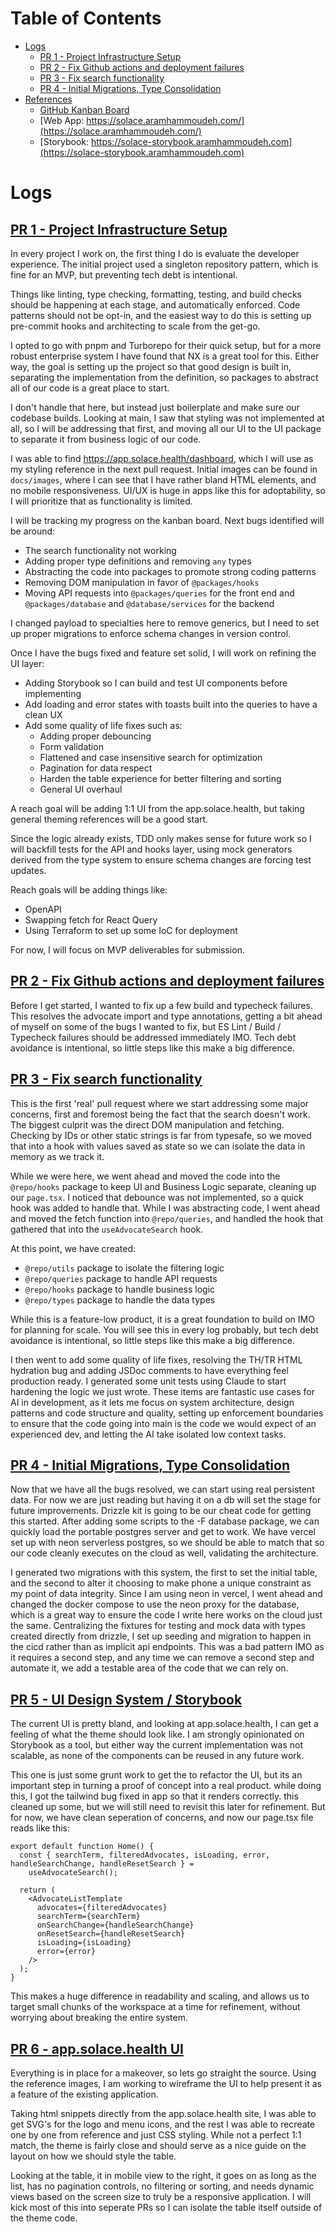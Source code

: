 # Table of Contents

- [Logs](#logs)
  - [PR 1 - Project Infrastructure Setup](#pr-1---project-infrastructure-setup)
  - [PR 2 - Fix Github actions and deployment failures](#pr-2---fix-github-actions-and-deployment-failures)
  - [PR 3 - Fix search functionality](#pr-3---fix-search-functionality)
  - [PR 4 - Initial Migrations, Type Consolidation](#pr-4---initial-migrations-type-consolidation)
- [References](#references)
  - [GitHub Kanban Board](https://github.com/users/aram-devdocs/projects/3/views/1)
  - [Web App: https://solace.aramhammoudeh.com/](https://solace.aramhammoudeh.com/)
  - [Storybook: https://solace-storybook.aramhammoudeh.com](https://solace-storybook.aramhammoudeh.com)

# Logs

## [PR 1 - Project Infrastructure Setup](https://github.com/aram-devdocs/solace-candidate-assignment-main/pull/2)

In every project I work on, the first thing I do is evaluate the developer experience. The initial project used a singleton repository pattern, which is fine for an MVP, but preventing tech debt is intentional.

Things like linting, type checking, formatting, testing, and build checks should be happening at each stage, and automatically enforced. Code patterns should not be opt-in, and the easiest way to do this is setting up pre-commit hooks and architecting to scale from the get-go.

I opted to go with pnpm and Turborepo for their quick setup, but for a more robust enterprise system I have found that NX is a great tool for this. Either way, the goal is setting up the project so that good design is built in, separating the implementation from the definition, so packages to abstract all of our code is a great place to start.

I don't handle that here, but instead just boilerplate and make sure our codebase builds. Looking at main, I saw that styling was not implemented at all, so I will be addressing that first, and moving all our UI to the UI package to separate it from business logic of our code.

I was able to find https://app.solace.health/dashboard, which I will use as my styling reference in the next pull request. Initial images can be found in `docs/images`, where I can see that I have rather bland HTML elements, and no mobile responsiveness. UI/UX is huge in apps like this for adoptability, so I will prioritize that as functionality is limited.

I will be tracking my progress on the kanban board. Next bugs identified will be around:

- The search functionality not working
- Adding proper type definitions and removing `any` types
- Abstracting the code into packages to promote strong coding patterns
- Removing DOM manipulation in favor of `@packages/hooks`
- Moving API requests into `@packages/queries` for the front end and `@packages/database` and `@database/services` for the backend

I changed payload to specialties here to remove generics, but I need to set up proper migrations to enforce schema changes in version control.

Once I have the bugs fixed and feature set solid, I will work on refining the UI layer:

- Adding Storybook so I can build and test UI components before implementing
- Add loading and error states with toasts built into the queries to have a clean UX
- Add some quality of life fixes such as:
  - Adding proper debouncing
  - Form validation
  - Flattened and case insensitive search for optimization
  - Pagination for data respect
  - Harden the table experience for better filtering and sorting
  - General UI overhaul

A reach goal will be adding 1:1 UI from the app.solace.health, but taking general theming references will be a good start.

Since the logic already exists, TDD only makes sense for future work so I will backfill tests for the API and hooks layer, using mock generators derived from the type system to ensure schema changes are forcing test updates.

Reach goals will be adding things like:

- OpenAPI
- Swapping fetch for React Query
- Using Terraform to set up some IoC for deployment

For now, I will focus on MVP deliverables for submission.

## [PR 2 - Fix Github actions and deployment failures](https://github.com/aram-devdocs/solace-candidate-assignment-main/pull/15)

Before I get started, I wanted to fix up a few build and typecheck failures. This resolves the advocate import and type annotations, getting a bit ahead of myself on some of the bugs I wanted to fix, but ES Lint / Build / Typecheck failures should be addressed immediately IMO. Tech debt avoidance is intentional, so little steps like this make a big difference.

## [PR 3 - Fix search functionality](https://github.com/aram-devdocs/solace-candidate-assignment-main/pull/16)

This is the first 'real' pull request where we start addressing some major concerns, first and foremost being the fact that the search doesn't work. The biggest culprit was the direct DOM manipulation and fetching. Checking by IDs or other static strings is far from typesafe, so we moved that into a hook with values saved as state so we can isolate the data in memory as we track it.

While we were here, we went ahead and moved the code into the `@repo/hooks` package to keep UI and Business Logic separate, cleaning up our `page.tsx`. I noticed that debounce was not implemented, so a quick hook was added to handle that. While I was abstracting code, I went ahead and moved the fetch function into `@repo/queries`, and handled the hook that gathered that into the `useAdvocateSearch` hook.

At this point, we have created:

- `@repo/utils` package to isolate the filtering logic
- `@repo/queries` package to handle API requests
- `@repo/hooks` package to handle business logic
- `@repo/types` package to handle the data types

While this is a feature-low product, it is a great foundation to build on IMO for planning for scale. You will see this in every log probably, but tech debt avoidance is intentional, so little steps like this make a big difference.

I then went to add some quality of life fixes, resolving the TH/TR HTML hydration bug and adding JSDoc comments to have everything feel production ready. I generated some unit tests using Claude to start hardening the logic we just wrote. These items are fantastic use cases for AI in development, as it lets me focus on system architecture, design patterns and code structure and quality, setting up enforcement boundaries to ensure that the code going into main is the code we would expect of an experienced dev, and letting the AI take isolated low context tasks.

## [PR 4 - Initial Migrations, Type Consolidation](https://github.com/aram-devdocs/solace-candidate-assignment-main/pull/17)

Now that we have all the bugs resolved, we can start using real persistent data. For now we are just reading but having it on a db will set the stage for future improvements. Drizzle kit is going to be our cheat code for getting this started. After adding some scripts to the -F database package, we can quickly load the portable postgres server and get to work. We have vercel set up with neon serverless postgres, so we should be able to match that so our code cleanly executes on the cloud as well, validating the architecture.

I generated two migrations with this system, the first to set the initial table, and the second to alter it choosing to make phone a unique constraint as my point of data integrity. Since I am using neon in vercel, I went ahead and changed the docker compose to use the neon proxy for the database, which is a great way to ensure the code I write here works on the cloud just the same. Centralizing the fixtures for testing and mock data with types created directly from drizzle, I set up seeding and migration to happen in the cicd rather than as implicit api endpoints. This was a bad pattern IMO as it requires a second step, and any time we can remove a second step and automate it, we add a testable area of the code that we can rely on.

## [PR 5 - UI Design System / Storybook](https://github.com/aram-devdocs/solace-candidate-assignment-main/pull/18)

The current UI is pretty bland, and looking at app.solace.health, I can get a feeling of what the theme should look like. I am strongly opinionated on Storybook as a tool, but either way the current implementation was not scalable, as none of the components can be reused in any future work.

This one is just some grunt work to get the to refactor the UI, but its an important step in turning a proof of concept into a real product. while doing this, I got the tailwind bug fixed in app so that it renders correctly. this cleaned up some, but we will still need to revisit this later for refinement. But for now, we have clean seperation of concerns, and now our page.tsx file reads like this:

```tsx
export default function Home() {
  const { searchTerm, filteredAdvocates, isLoading, error, handleSearchChange, handleResetSearch } =
    useAdvocateSearch();

  return (
    <AdvocateListTemplate
      advocates={filteredAdvocates}
      searchTerm={searchTerm}
      onSearchChange={handleSearchChange}
      onResetSearch={handleResetSearch}
      isLoading={isLoading}
      error={error}
    />
  );
}
```

This makes a huge difference in readability and scaling, and allows us to target small chunks of the workspace at a time for refinement, without worrying about breaking the entire system.

## [PR 6 - app.solace.health UI]()

Everything is in place for a makeover, so lets go straight the source. Using the reference images, I am working to wireframe the UI to help present it as a feature of the existing application.

Taking html snippets directly from the app.solace.health site, I was able to get SVG's for the logo and menu icons, and the rest I was able to recreate one by one from reference and just CSS styling. While not a perfect 1:1 match, the theme is fairly close and should serve as a nice guide on the layout on how we should style the table.

Looking at the table, it in mobile view to the right, it goes on as long as the list, has no pagination controls, no filtering or sorting, and needs dynamic views based on the screen size to truly be a responsive application. I will kick most of this into seperate PRs so I can isolate the table itself outside of the theme code.
